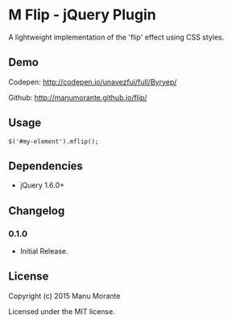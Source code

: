 M Flip - jQuery Plugin
=============================

A lightweight implementation of the 'flip' effect using CSS styles.

Demo
----

Codepen: http://codepen.io/unavezfui/full/Byryep/

Github: http://manumorante.github.io/flip/

Usage
------

	$('#my-element').mflip();

Dependencies
------------

* jQuery 1.6.0+


Changelog
---------

### 0.1.0
* Initial Release.

License
-------
Copyright (c) 2015 Manu Morante

Licensed under the MIT license.
